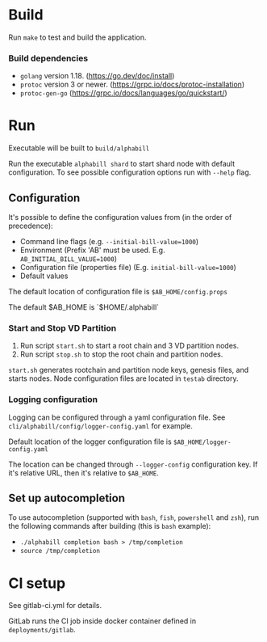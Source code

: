 # Build

Run `make` to test and build the application.

### Build dependencies

* `golang` version 1.18. (https://go.dev/doc/install)
* `protoc` version 3 or newer. (https://grpc.io/docs/protoc-installation)
* `protoc-gen-go` (https://grpc.io/docs/languages/go/quickstart/)

# Run

Executable will be built to `build/alphabill`

Run the executable `alphabill shard` to start shard node with default configuration. To see possible configuration
options run with `--help` flag.

## Configuration

It's possible to define the configuration values from (in the order of precedence):

* Command line flags (e.g. `--initial-bill-value=1000`)
* Environment (Prefix 'AB' must be used. E.g. `AB_INITIAL_BILL_VALUE=1000`)
* Configuration file (properties file) (E.g. `initial-bill-value=1000`)
* Default values

The default location of configuration file is `$AB_HOME/config.props`

The default $AB_HOME is `$HOME/.alphabill`

### Start and Stop VD Partition

1. Run script `start.sh` to start a root chain and 3 VD partition nodes.
2. Run script `stop.sh` to stop the root chain and partition nodes.

`start.sh` generates rootchain and partition node keys, genesis files, and starts nodes.
Node configuration files are located in `testab` directory.

### Logging configuration

Logging can be configured through a yaml configuration file. See `cli/alphabill/config/logger-config.yaml` for example.

Default location of the logger configuration file is `$AB_HOME/logger-config.yaml`

The location can be changed through `--logger-config` configuration key. If it's relative URL, then it's relative
to `$AB_HOME`.

## Set up autocompletion

To use autocompletion (supported with `bash`, `fish`, `powershell` and `zsh`), run the following commands after
building (this is `bash` example):

* `./alphabill completion bash > /tmp/completion`
* `source /tmp/completion`

# CI setup

See gitlab-ci.yml for details.

GitLab runs the CI job inside docker container defined in `deployments/gitlab`.
